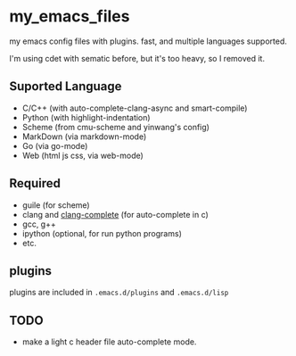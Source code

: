 my_emacs_files
==============

my emacs config files with plugins.
fast, and multiple languages supported.

I'm using cdet with sematic before, but it's too heavy, so I removed it.

## Suported Language
* C/C++  (with auto-complete-clang-async and smart-compile)
* Python (with highlight-indentation)
* Scheme (from cmu-scheme and yinwang's config)
* MarkDown (via markdown-mode)
* Go (via go-mode)
* Web (html js css, via web-mode)

## Required
* guile (for scheme)
* clang and [clang-complete](https://github.com/Golevka/emacs-clang-complete-async) (for auto-complete in c)
* gcc, g++
* ipython (optional, for run python programs)
* etc.

## plugins
plugins are included in `.emacs.d/plugins` and `.emacs.d/lisp`

## TODO
* make a light c header file auto-complete mode.
